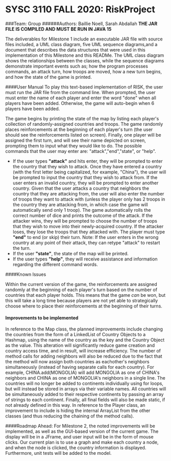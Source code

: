 # SYSC 3110 FALL 2020: RiskProject
###Team: Group
######Authors: Baillie Noell, Sarah Abdallah 
**THE JAR FILE IS COMPILED AND MUST BE RUN IN JAVA 15**

The deliverables for Milestone 1 include an executable JAR file with source files included, a UML class diagram, 
five UML sequence diagrams,and a document that describes the data structures that were used in this implementation 
of this Milestone and this READMe. The UML class diagram shows the relationships between the classes, while the sequence diagrams demonstrate
important events such as; how the program processes commands, an attack turn, how troops are moved, 
how a new turn begins, and how the state of the game is printed. 

####User Manual
To play this text-based implementation of RISK, the user must run the JAR file from the command line. When prompted, the 
user must enter the name of each player and enter the word "done" when all players have been added. 
Otherwise, the game will auto-begin when 6 players have been added. 

The game begins by printing the state of the map by listing each player's collection of randomly-assigned countries and troops.
The game randomly places reinforcements at the beginning of each player's turn (the user should see the reinforcements listed
on screen). 
Finally, one player will be assigned the first turn, and will see their name depicted on screen, prompting them to input what they would like to do.
The possible commands that the user may enter are: "attack","end","state", or "help". 

- If the user types **"attack"** and hits enter, they will be prompted to enter the country that they wish to attack. Once they have 
entered a country (with the first letter being capitalized, for example, "China"), the user will be prompted to input the country that they wish to attack from. 
If the user enters an invalid country, they will be prompted to enter another country. 
Given that the user attacks a country that neighbors the country that they are attacking from, the user will also enter the number of troops they want to attack with (unless the player only has 2 troops in the country they are attacking from,
in which case the game will automatically send only 1 troop). 
The game automatically rolls the correct number of dice and prints the outcome of the attack. 
If the attacker wins, they will be prompted to choose the number of troops that they wish to move into their newly-acquired country. If the attacker loses, they lose the troops that they attacked with. 
The player must type **"end"** to end (or skip) their turn. 
Note: If the user enters in the wrong country at any point of their attack, they can retype "attack" to restart the turn. 
- If the user **"state"**, the state of the map will be printed. 
- If the user types **"help"**, they will receive assistance and information regarding the different command words. 

####Known Issues 

Within the current version of the game, the reinforcements are assigned randomly at the beginning of each player's turn based 
on the number of countries that each player holds. This means that the game *can* be won, but this will take a long time because players
are not yet able to strategically choose where to place their reinforcements at the beginning of their turns. 

#### Improvements to be implemented  
In reference to the Map class, the planned improvements include changing the countries from the form of a LinkedList of Country Objects to a Hashmap, using the name of the 
country as the key and the Country Object as the value. This alteration will significantly reduce game creation and country access time, and in result, will increase efficiency. 
The number of method calls for adding neighbors will also be reduced due to the fact that the method will now assign both countries as 
eachother's neighbors simultaneously (instead of having separate calls for each country). 
For example, CHINA.add(MONGOLIA) will add MONGOLIA as one of CHINA's neighbors and CHINA as one of MONGOLIA's neighbors in a single line. 
The countries will no longer be added to continents individually using for loops, but will instead be stored in arrays via their 
variable names. All countries will be simultaneously added to their respective continents by passing an array of strings to each continent. 
Finally, all final fields will also be made static, if not already defined in this way.
In reference to the Player class, an improvement to include is hiding the internal ArrayList from the other classes (and thus reducing the chaining of the method calls). 
  
####Roadmap Ahead:
For Milestone 2, the noted improvements will be implemented, as well as the GUI-based version of the current game. 
The display will be in a JFrame, and user input will be in the form of mouse clicks. 
Our current plan is to use a graph and make each country a node, and when the node is clicked, the country information is displayed. 
Furthermore, unit tests will be added to the model. 



